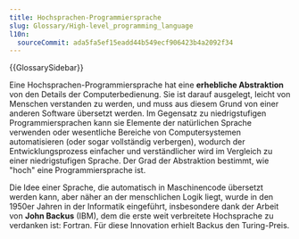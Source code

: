 ```yaml
---
title: Hochsprachen-Programmiersprache
slug: Glossary/High-level_programming_language
l10n:
  sourceCommit: ada5fa5ef15eadd44b549ecf906423b4a2092f34
---
```


{{GlossarySidebar}}

Eine Hochsprachen-Programmiersprache hat eine **erhebliche Abstraktion** von den Details der Computerbedienung. Sie ist darauf ausgelegt, leicht von Menschen verstanden zu werden, und muss aus diesem Grund von einer anderen Software übersetzt werden. Im Gegensatz zu niedrigstufigen Programmiersprachen kann sie Elemente der natürlichen Sprache verwenden oder wesentliche Bereiche von Computersystemen automatisieren (oder sogar vollständig verbergen), wodurch der Entwicklungsprozess einfacher und verständlicher wird im Vergleich zu einer niedrigstufigen Sprache. Der Grad der Abstraktion bestimmt, wie "hoch" eine Programmiersprache ist.

Die Idee einer Sprache, die automatisch in Maschinencode übersetzt werden kann, aber näher an der menschlichen Logik liegt, wurde in den 1950er Jahren in der Informatik eingeführt, insbesondere dank der Arbeit von **John Backus** (IBM), dem die erste weit verbreitete Hochsprache zu verdanken ist: Fortran. Für diese Innovation erhielt Backus den Turing-Preis.

